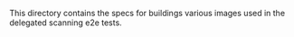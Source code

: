 This directory contains the specs for buildings various images used in the delegated
scanning e2e tests.